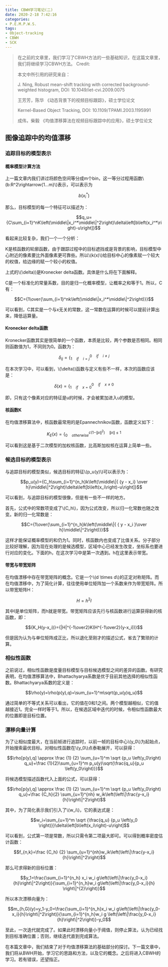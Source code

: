 ```yaml
---
title: CBWH学习笔记(二)
date: 2020-2-18 7:42:16
categories:
- P.E.M.P.W.S.
tags:
- Object-tracking
- CBWH
- SCK
---
```


> 在之前的文章里，我们学习了CBWH方法的一些基础知识，在这篇文章里，我们将继续学习CBWH方法。
> Credit:
> 
> 本文中所引用的研究来自：
> 
> J. Ning, Robust mean-shift tracking with corrected background-weighted histogram, DOI: 10.1049/iet-cvi.2009.0075
> 
> 王芳芳，陈华 《动态背景下的视频目标跟踪》，硕士学位论文
> 
> Kernel-Based Object Tracking, DOI: 10.1109/TPAMI.2003.1195991
> 
> 成伟，柴毅 《均值漂移算法在视频目标跟踪中的应用》，硕士学位论文

## 图像追踪中的均值漂移

### 追踪目标的模型表示

#### 概率模型计算方法

上一篇文章内我们讲过将颜色空间等分成m个bin，这一等分过程用函数\\(b:R^2\rightarrow{1...m}\\)表示，可以表示为

$$b\left(x_i^*\right)$$

那么，目标模型的每一个特征可以描述为：

$$q_u={C\sum_{i=1}^nK\left(\middle\|x_i^*\middle\|^2\right)\delta\left[b\left(x_i^*\right)-u\right]}$$

看起来比较复杂，我们一个一个分析：

K是核函数的轮廓函数，由于跟踪过程中的目标遮挡或是背景的影响，目标模型中心附近的像素要比外面像素更可靠些。所以\\(k(x)\\)给目标中心的像素赋一个较大的权值，给边缘的赋一个较小的权值。

上式的\\(\delta\))是Kronecker delta函数。具体是什么将在下面解释。

C是一个标准化的常量系数，目的是归一化概率模型，让概率之和等于1。所以，C有：

$$C={1\over{\sum_{i=1}^nk\left(\middle\|x_i^*\middle\|^2\right)}}$$

可以看到，C其实是一个与x无关的常数，这一常数在运算的时候可以提前计算出来，降低运算量。

#### Kronecker delta函数

Kronecker函数其实是很简单的一个函数，本质是比较，两个参数是否相同。相同则函数值为1，不同则为0。函数为：

$$ \delta_{ij}=\lbrace_{1 \quad if\quad i=j}^{0 \quad if\quad i \ne j} $$

在本次学习中，可以看到，\\(\delta\))函数与定义有些不一样，本次的函数应该是：

$$ \delta(x)=\lbrace_{1 \quad if \quad x=0}^{0 \quad if \quad x \ne 0} $$

即，只有这个像素对应的特征是u的时候，才会被累加进入u的模型。

#### 核函数K

在均值漂移算法中，核函数最常用的是Epannechnikov函数，函数定义如下：

$$K_E(x)={\lbrace_{0\quad otherwise}^{c\left(1-\|x\|^2\right)\quad\|x\|\leq1}}$$

可以看到这是基于二次模型的加权核函数，比高斯加权核在运算上简单一些。

### 候选目标的模型表示

与追踪目标的模型类似，候选目标的特征\\(p_u(y)\\)可以表示为：

$$p_u(y)={C_h\sum_{i=1}^{n_h}k\left(\middle\|{ {y - x_i} \over h}\middle\|^2\right)\delta\left[b\left(x_i\right)-u\right]}$$

可以看到，与追踪目标的模型很像，但是有一些不一样的地方。

首先，公式中的常数项变成了\\(C_h\\)，因为公式改变，所以归一化常数也随之改变。新的归一化常数是：

$$C={1\over{\sum_{i=1}^{n_h}k\left(\middle\|{ { y - x_i }\over h}\middle\|^2\right)}}$$

这样才能保证概率模型的和仍为1。同时，核函数内也变成了比值关系。分子部分比较好理解，因为现在处理的是候选模型，区域中心已经发生改变，坐标系也要进行对应的变化。下面的h，在这次学习中是第一次遇到。h在这里表示带宽。

#### 带宽与带宽矩阵

在均值漂移中存在带宽矩阵的概念。它是一个\\(d \times d\\)的正定对称矩阵。而在均值漂移中，为了简化计算，往往使用单位矩阵加一个系数来作为带宽矩阵。所以带宽矩阵H：

$$H=h^2I$$

其中I是单位矩阵，而h就是带宽。带宽矩阵应该先行与核函数进行运算获得新的核函数，即：

$${K_H(y-x_i)}={|H|^{-1\over2}K(H^{-1\over2}(y-x_i))}$$

但是因为认为与单位矩阵成正比，所以退化至刚才的描述公式，省去了繁琐的计算。

### 相似性函数

之前说过，相似性函数是度量目标模型与目标候选模型之间的差异的函数。有研究表明，在均值漂移算法中，Bhattachyarya系数是优于目前其他选择的相似性函数。Bhattachyarya系数的定义是：

$$\rho(y)=\rho(p(y),q)=\sum_{u=1}^m\sqrt{p_u(y)q_u}$$

通过简单的不等式关系可以看出，它的值在0和1之间。两个模型越相似，它的值越接近1。完全一样时等于1。所以，在候选区域中迭代的时候，令相似性函数最大的位置即是目标位置。

### 漂移向量计算

为了让相似度最大，在当前帧进行追踪时，以前一帧的目标中心\\(y_0\\)为起始点，开始搜索最优目标。对相似性函数在\\(y_0\\)点泰勒展开，可以获得：

$$\rho[p(y),q] \approx \frac {1} {2} \sum_{u=1}^m \sqrt {p_u \left(y_0\right) q_u}+\frac {1}{2}\sum_{u=1}^m p_u(y)\sqrt{\frac{q_u}{p_u \left(y_0\right)}}$$

将候选模型描述函数代入上面的公式，可以获得：

$$\rho[p(y),q] \approx \frac {1} {2} \sum_{u=1}^m \sqrt {p_u \left(y_0\right) q_u}+\frac {C_h}{2} \sum_{u=1}^{nh} w_ik\left(\left\|\frac{y-x_i} {h}\right\|^2\right)$$

其中，为了简化表示我们引入了\\(w_i\\)，它的表达式是：

$$w_i=\sum_{u=1}^m \sqrt {\frac{q_u} {p_u \left(y_0 \right)}}\delta\left[b\left(x_i\right)-u\right]$$

可以看到，公式第一项是常数，所以只需令第二项最大即可。可以得到概率密度估计函数：

$$f_{n,k}=\frac {C_h} {2} \sum_{u=1}^{nh}w_ik\left(\left\|\frac{y-x_i}{h}\right\|^2\right)$$

那么可求得新的目标位置：

$$y_1=\frac{\sum_{i=1}^{n_h} x_i w_i g\left(\left\|\frac{y_0-x_i}{h}\right\|^2\right)}{\sum_{i=1}^{n_h}w_i g\left(\left\|\frac{y_0-x_i}{h} \right\|^{2}\right)}$$

所以本次漂移向量为：

$$m_{h,G}(y)=y_1-y_0=\frac{\sum_{i=1}^{n_h}x_i w_i g\left(\left\|\frac{y_0-x_i}{h}\right\|^2\right)}{\sum_{i=1}^{n_h}w_i g \left(\left\|\frac{y_0-x_i}{h}\right\|^2\right)}-y_0$$

至此，一次迭代就完成了。如果此时漂移向量小于阈值，则停止算法，认为已经找到目标准确位置；否则，继续迭代直到完成算法。

在本篇文章中，我们结束了对于均值漂移算法的基础部分的探讨。下一篇文章中，我们将从BWH开始，学习它的思路和方法，以及它的概念。之后将进入CBWH的学习。若有错误，还望指正。
